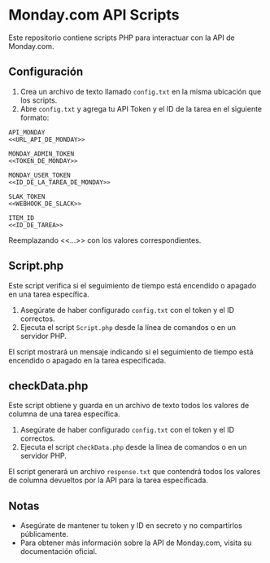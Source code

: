 # Monday.com API Scripts

Este repositorio contiene scripts PHP para interactuar con la API de Monday.com.

## Configuración

1. Crea un archivo de texto llamado `config.txt` en la misma ubicación que los scripts. 
2. Abre `config.txt` y agrega tu API Token y el ID de la tarea en el siguiente formato:  

  ```
API_MONDAY  
<<URL_API_DE_MONDAY>>  
  
MONDAY_ADMIN_TOKEN
<<TOKEN_DE_MONDAY>>  
  
MONDAY_USER_TOKEN
<<ID_DE_LA_TAREA_DE_MONDAY>>  
  
SLAK_TOKEN 
<<WEBHOOK_DE_SLACK>>

ITEM_ID
<<ID_DE_TAREA>>
  ```
Reemplazando <<...>> con los valores correspondientes.  

## Script.php

Este script verifica si el seguimiento de tiempo está encendido o apagado en una tarea específica.

1. Asegúrate de haber configurado `config.txt` con el token y el ID correctos.
2. Ejecuta el script `Script.php` desde la línea de comandos o en un servidor PHP.

El script mostrará un mensaje indicando si el seguimiento de tiempo está encendido o apagado en la tarea especificada.

## checkData.php

Este script obtiene y guarda en un archivo de texto todos los valores de columna de una tarea específica.

1. Asegúrate de haber configurado `config.txt` con el token y el ID correctos.
2. Ejecuta el script `checkData.php` desde la línea de comandos o en un servidor PHP.

El script generará un archivo `response.txt` que contendrá todos los valores de columna devueltos por la API para la tarea especificada.

## Notas

- Asegúrate de mantener tu token y ID en secreto y no compartirlos públicamente.
- Para obtener más información sobre la API de Monday.com, visita su documentación oficial.
